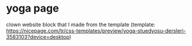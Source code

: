 # yoga page
clown website block that I made from the template (template: https://nicepage.com/tr/css-templates/preview/yoga-stuedyosu-dersleri-3583103?device=desktop)
